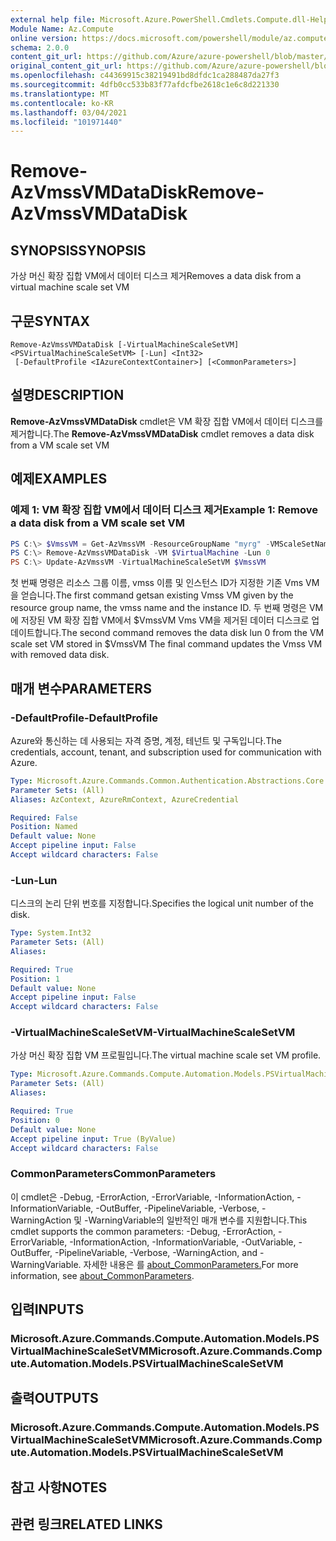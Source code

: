 ```yaml
---
external help file: Microsoft.Azure.PowerShell.Cmdlets.Compute.dll-Help.xml
Module Name: Az.Compute
online version: https://docs.microsoft.com/powershell/module/az.compute/remove-azvmssvmdatadisk
schema: 2.0.0
content_git_url: https://github.com/Azure/azure-powershell/blob/master/src/Compute/Compute/help/Remove-AzVmssVMDataDisk.md
original_content_git_url: https://github.com/Azure/azure-powershell/blob/master/src/Compute/Compute/help/Remove-AzVmssVMDataDisk.md
ms.openlocfilehash: c44369915c38219491bd8dfdc1ca288487da27f3
ms.sourcegitcommit: 4dfb0cc533b83f77afdcfbe2618c1e6c8d221330
ms.translationtype: MT
ms.contentlocale: ko-KR
ms.lasthandoff: 03/04/2021
ms.locfileid: "101971440"
---
```

# <span data-ttu-id="5b689-101">Remove-AzVmssVMDataDisk</span><span class="sxs-lookup"><span data-stu-id="5b689-101">Remove-AzVmssVMDataDisk</span></span>

## <span data-ttu-id="5b689-102">SYNOPSIS</span><span class="sxs-lookup"><span data-stu-id="5b689-102">SYNOPSIS</span></span>
<span data-ttu-id="5b689-103">가상 머신 확장 집합 VM에서 데이터 디스크 제거</span><span class="sxs-lookup"><span data-stu-id="5b689-103">Removes a data disk from a virtual machine scale set VM</span></span>

## <span data-ttu-id="5b689-104">구문</span><span class="sxs-lookup"><span data-stu-id="5b689-104">SYNTAX</span></span>

```
Remove-AzVmssVMDataDisk [-VirtualMachineScaleSetVM] <PSVirtualMachineScaleSetVM> [-Lun] <Int32>
 [-DefaultProfile <IAzureContextContainer>] [<CommonParameters>]
```

## <span data-ttu-id="5b689-105">설명</span><span class="sxs-lookup"><span data-stu-id="5b689-105">DESCRIPTION</span></span>
<span data-ttu-id="5b689-106">**Remove-AzVmssVMDataDisk** cmdlet은 VM 확장 집합 VM에서 데이터 디스크를 제거합니다.</span><span class="sxs-lookup"><span data-stu-id="5b689-106">The **Remove-AzVmssVMDataDisk** cmdlet removes a data disk from a VM scale set VM</span></span>

## <span data-ttu-id="5b689-107">예제</span><span class="sxs-lookup"><span data-stu-id="5b689-107">EXAMPLES</span></span>

### <span data-ttu-id="5b689-108">예제 1: VM 확장 집합 VM에서 데이터 디스크 제거</span><span class="sxs-lookup"><span data-stu-id="5b689-108">Example 1: Remove a data disk from a VM scale set VM</span></span>
```powershell
PS C:\> $VmssVM = Get-AzVmssVM -ResourceGroupName "myrg" -VMScaleSetName "myvmss" -InstanceId 0 
PS C:\> Remove-AzVmssVMDataDisk -VM $VirtualMachine -Lun 0
PS C:\> Update-AzVmssVM -VirtualMachineScaleSetVM $VmssVM
```

<span data-ttu-id="5b689-109">첫 번째 명령은 리소스 그룹 이름, vmss 이름 및 인스턴스 ID가 지정한 기존 Vms VM을 얻습니다.</span><span class="sxs-lookup"><span data-stu-id="5b689-109">The first command getsan existing Vmss VM given by the resource group name, the vmss name and the instance ID.</span></span>
<span data-ttu-id="5b689-110">두 번째 명령은 VM에 저장된 VM 확장 집합 VM에서 $VmssVM Vms VM을 제거된 데이터 디스크로 업데이트합니다.</span><span class="sxs-lookup"><span data-stu-id="5b689-110">The second command removes the data disk lun 0 from the VM scale set VM stored in $VmssVM The final command updates the Vmss VM with removed data disk.</span></span>

## <span data-ttu-id="5b689-111">매개 변수</span><span class="sxs-lookup"><span data-stu-id="5b689-111">PARAMETERS</span></span>

### <span data-ttu-id="5b689-112">-DefaultProfile</span><span class="sxs-lookup"><span data-stu-id="5b689-112">-DefaultProfile</span></span>
<span data-ttu-id="5b689-113">Azure와 통신하는 데 사용되는 자격 증명, 계정, 테넌트 및 구독입니다.</span><span class="sxs-lookup"><span data-stu-id="5b689-113">The credentials, account, tenant, and subscription used for communication with Azure.</span></span>

```yaml
Type: Microsoft.Azure.Commands.Common.Authentication.Abstractions.Core.IAzureContextContainer
Parameter Sets: (All)
Aliases: AzContext, AzureRmContext, AzureCredential

Required: False
Position: Named
Default value: None
Accept pipeline input: False
Accept wildcard characters: False
```

### <span data-ttu-id="5b689-114">-Lun</span><span class="sxs-lookup"><span data-stu-id="5b689-114">-Lun</span></span>
<span data-ttu-id="5b689-115">디스크의 논리 단위 번호를 지정합니다.</span><span class="sxs-lookup"><span data-stu-id="5b689-115">Specifies the logical unit number of the disk.</span></span>

```yaml
Type: System.Int32
Parameter Sets: (All)
Aliases:

Required: True
Position: 1
Default value: None
Accept pipeline input: False
Accept wildcard characters: False
```

### <span data-ttu-id="5b689-116">-VirtualMachineScaleSetVM</span><span class="sxs-lookup"><span data-stu-id="5b689-116">-VirtualMachineScaleSetVM</span></span>
<span data-ttu-id="5b689-117">가상 머신 확장 집합 VM 프로필입니다.</span><span class="sxs-lookup"><span data-stu-id="5b689-117">The virtual machine scale set VM profile.</span></span>

```yaml
Type: Microsoft.Azure.Commands.Compute.Automation.Models.PSVirtualMachineScaleSetVM
Parameter Sets: (All)
Aliases:

Required: True
Position: 0
Default value: None
Accept pipeline input: True (ByValue)
Accept wildcard characters: False
```

### <span data-ttu-id="5b689-118">CommonParameters</span><span class="sxs-lookup"><span data-stu-id="5b689-118">CommonParameters</span></span>
<span data-ttu-id="5b689-119">이 cmdlet은 -Debug, -ErrorAction, -ErrorVariable, -InformationAction, -InformationVariable, -OutBuffer, -PipelineVariable, -Verbose, -WarningAction 및 -WarningVariable의 일반적인 매개 변수를 지원합니다.</span><span class="sxs-lookup"><span data-stu-id="5b689-119">This cmdlet supports the common parameters: -Debug, -ErrorAction, -ErrorVariable, -InformationAction, -InformationVariable, -OutVariable, -OutBuffer, -PipelineVariable, -Verbose, -WarningAction, and -WarningVariable.</span></span> <span data-ttu-id="5b689-120">자세한 내용은 를 [about_CommonParameters.](http://go.microsoft.com/fwlink/?LinkID=113216)</span><span class="sxs-lookup"><span data-stu-id="5b689-120">For more information, see [about_CommonParameters](http://go.microsoft.com/fwlink/?LinkID=113216).</span></span>

## <span data-ttu-id="5b689-121">입력</span><span class="sxs-lookup"><span data-stu-id="5b689-121">INPUTS</span></span>

### <span data-ttu-id="5b689-122">Microsoft.Azure.Commands.Compute.Automation.Models.PSVirtualMachineScaleSetVM</span><span class="sxs-lookup"><span data-stu-id="5b689-122">Microsoft.Azure.Commands.Compute.Automation.Models.PSVirtualMachineScaleSetVM</span></span>

## <span data-ttu-id="5b689-123">출력</span><span class="sxs-lookup"><span data-stu-id="5b689-123">OUTPUTS</span></span>

### <span data-ttu-id="5b689-124">Microsoft.Azure.Commands.Compute.Automation.Models.PSVirtualMachineScaleSetVM</span><span class="sxs-lookup"><span data-stu-id="5b689-124">Microsoft.Azure.Commands.Compute.Automation.Models.PSVirtualMachineScaleSetVM</span></span>

## <span data-ttu-id="5b689-125">참고 사항</span><span class="sxs-lookup"><span data-stu-id="5b689-125">NOTES</span></span>

## <span data-ttu-id="5b689-126">관련 링크</span><span class="sxs-lookup"><span data-stu-id="5b689-126">RELATED LINKS</span></span>
